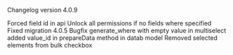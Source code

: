 Changelog version 4.0.9
 
Forced field id in api
Unlock all permissions if no fields where specified
Fixed migration 4.0.5
Bugfix generate_where with empty value in multiselect
added value_id in prepareData method in datab model
Removed selected elements from bulk checkbox
